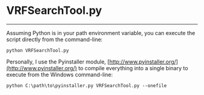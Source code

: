 # VRFSearchTool.py #
---

Assuming Python is in your path environment variable, you can execute the
script directly from the command-line:

    python VRFSearchTool.py

Personally, I use the Pyinstaller module, [http://www.pyinstaller.org/](http://www.pyinstaller.org/)
to compile everything into a single binary to execute from the Windows
command-line:

    python C:\path\to\pyinstaller.py VRFSearchTool.py --onefile
